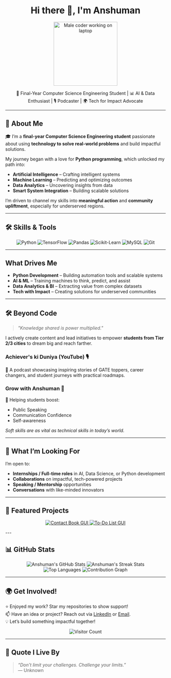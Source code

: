 <h1 align="center">Hi there 👋, I'm Anshuman</h1>
<p align="center">
  <img src="https://media.giphy.com/media/Y4ak9Ki2GZCbJxAnJD/giphy.gif" width="200" alt="Male coder working on laptop" />
</p>

<p align="center">
  🚀 Final-Year Computer Science Engineering Student | 📊 AI & Data Enthusiast | 🎙️ Podcaster | 🌍 Tech for Impact Advocate
</p>

---

## 🌟 About Me

🎓 I’m a **final-year Computer Science Engineering student** passionate about using **technology to solve real-world problems** and build impactful solutions.

My journey began with a love for **Python programming**, which unlocked my path into:
- **Artificial Intelligence** – Crafting intelligent systems
- **Machine Learning** – Predicting and optimizing outcomes
- **Data Analytics** – Uncovering insights from data
- **Smart System Integration** – Building scalable solutions

I’m driven to channel my skills into **meaningful action** and **community upliftment**, especially for underserved regions.

---

## 🛠️ Skills & Tools

<p align="center">
  <img src="https://img.shields.io/badge/Python-3776AB?style=for-the-badge&logo=python&logoColor=white" alt="Python" />
  <img src="https://img.shields.io/badge/TensorFlow-FF6F00?style=for-the-badge&logo=tensorflow&logoColor=white" alt="TensorFlow" />
  <img src="https://img.shields.io/badge/Pandas-150458?style=for-the-badge&logo=pandas&logoColor=white" alt="Pandas" />
  <img src="https://img.shields.io/badge/Scikit--Learn-F7931E?style=for-the-badge&logo=scikit-learn&logoColor=white" alt="Scikit-Learn" />
  <img src="https://img.shields.io/badge/MySQL-4479A1?style=for-the-badge&logo=mysql&logoColor=white" alt="MySQL" />
  <img src="https://img.shields.io/badge/Git-F05032?style=for-the-badge&logo=git&logoColor=white" alt="Git" />
</p>

---

## What Drives Me

- **Python Development** – Building automation tools and scalable systems
- **AI & ML** – Training machines to think, predict, and assist
- **Data Analytics & BI** – Extracting value from complex datasets
- **Tech with Impact** – Creating solutions for underserved communities

---

## 🛠️ Beyond Code

> _"Knowledge shared is power multiplied."_

I actively create content and lead initiatives to empower **students from Tier 2/3 cities** to dream big and reach farther.

### Achiever's ki Duniya (YouTube) 🎙️
🧭 A podcast showcasing inspiring stories of GATE toppers, career changers, and student journeys with practical roadmaps.

### Grow with Anshuman 🎤
💬 Helping students boost:
- Public Speaking
- Communication Confidence
- Self-awareness

*Soft skills are as vital as technical skills in today’s world.*

---

## 🌱 What I’m Looking For

I’m open to:
- **Internships / Full-time roles** in AI, Data Science, or Python development
- **Collaborations** on impactful, tech-powered projects
- **Speaking / Mentorship** opportunities
- **Conversations** with like-minded innovators

---

## 🚀 Featured Projects

<p align="center">
  <a href="https://github.com/01Anshuman/contact-book">
    <img src="https://github-readme-stats.vercel.app/api/pin/?username=01Anshuman&repo=contact-book&theme=radical" alt="Contact Book GUI" />
  </a>
  <a href="https://github.com/01Anshuman/To-Do-List-GUI">
    <img src="https://github-readme-stats.vercel.app/api/pin/?username=01Anshuman&repo=To-Do-List-GUI&theme=radical" alt="To-Do List GUI" />
  </a>
</p>
---

## 📊 GitHub Stats

<p align="center">
  <img src="https://github-readme-stats.vercel.app/api?username=01Anshuman&show_icons=true&theme=radical&include_all_commits=true&cache_bust=20250527" alt="Anshuman's GitHub Stats" />
  <img src="https://github-readme-streak-stats.herokuapp.com/?user=01Anshuman&theme=radical" alt="Anshuman's Streak Stats" />
  <br/>
  <img src="https://github-readme-stats.vercel.app/api/top-langs/?username=01Anshuman&layout=compact&theme=radical" alt="Top Languages" />
  <img src="https://github-profile-summary-cards.vercel.app/api/cards/profile-details?username=01Anshuman&theme=radical" alt="Contribution Graph" />
</p>

---

## 🌍 Get Involved!

⭐ Enjoyed my work? Star my repositories to show support!  
📫 Have an idea or project? Reach out via [LinkedIn](https://www.linkedin.com/in/anshuman-mishra-83a069233) or [Email](mailto:manshumanmishra221122@gmail.com).  
💡 Let’s build something impactful together!

<p align="center">
  <img src="https://visitor-badge.laobi.icu/badge?page_id=01Anshuman.01Anshuman" alt="Visitor Count" />
</p>

---

## 📌 Quote I Live By

> _“Don’t limit your challenges. Challenge your limits.”_  
> — Unknown
